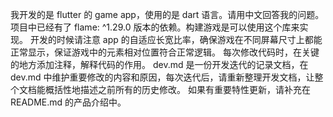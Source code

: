 我开发的是 flutter 的 game app，使用的是 dart 语言。请用中文回答我的问题。
项目中已经有了 flame: ^1.29.0 版本的依赖。构建游戏是可以使用这个库来实现。
开发的时候请注意 app 的自适应长宽比率，确保游戏在不同屏幕尺寸上都能正常显示，保证游戏中的元素相对位置符合正常逻辑。
每次修改代码时，在关键的地方添加注释，解释代码的作用。
dev.md 是一份开发迭代的记录文档，在 dev.md 中维护重要修改的内容和原因，每次迭代后，请重新整理开发文档，让整个文档能概括性地描述之前所有的历史修改。
如果有重要特性更新，请补充在 README.md 的产品介绍中。

